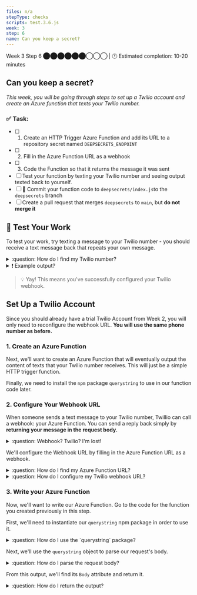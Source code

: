```yaml
---
files: n/a
stepType: checks
scripts: test.3.6.js
week: 3
step: 6
name: Can you keep a secret?
---
```


Week 3 Step 6 ⬤⬤⬤⬤⬤⬤◯◯◯ | 🕐 Estimated completion: 10-20 minutes

## Can you keep a secret?
*This week, you will be going through steps to set up a Twilio account and create an Azure function that texts your Twilio number.*

### ✅  Task:

- [ ]  1. Create an HTTP Trigger Azure Function and add its URL to a repository secret named `DEEPSECRETS_ENDPOINT`
- [ ]  2. Fill in the Azure Function URL as a webhook
- [ ] 3. Code the Function so that it returns the message it was sent
- [ ]  Test your function by texting your Twilio number and seeing output texted back to yourself.
- [ ] 🚀 Commit your function code to `deepsecrets/index.js`to the `deepsecrets` branch
- [ ] Create a pull request that merges `deepsecrets` to `main`, but **do not merge it**

## 🚧 Test Your Work

To test your work, try texting a message to your Twilio number - you should receive a text message back that repeats your own message.

<details>
<summary>:question: How do I find my Twilio number?</summary>

See your [phone numbers](https://www.twilio.com/console/phone-numbers/incoming).

</details>

<details>
<summary>❗ Example output?</summary>

![194569969_1687986154736022_4227041675617722938_n](https://user-images.githubusercontent.com/49426183/120210870-1e99ce80-c1e5-11eb-9619-3a812f6206a7.jpg)

</details>

> 💡 Yay! This means you've successfully configured your Twilio webhook.

## Set Up a Twilio Account
Since you should already have a trial Twilio Account from Week 2, you will only need to reconfigure the webhook URL. **You will use the same phone number as before.**

### 1. Create an Azure Function

Next, we'll want to create an Azure Function that will eventually output the content of texts that your Twilio number receives. This will just be a simple HTTP trigger function.

Finally, we need to install the `npm` package `querystring` to use in our function code later.

### 2. Configure Your Webhook URL

When someone sends a text message to your Twilio number, Twillio can call a webhook: your Azure Function. You can send a reply back simply by **returning your message in the request body.**

<details>
<summary>:question: Webhook? Twilio? I'm lost!</summary>
</br>

Fear not! 

[Webhooks](https://www.twilio.com/docs/usage/webhooks) are essentially just HTTP callbacks that are triggered by an event - in our case, this event is receiving an SMS message. When that event occurs, Twilio makes an HTTP request to the URL configured for the webhook.
</details>

We'll configure the Webhook URL by filling in the Azure Function URL as a webhook.

<details>
<summary>:question: How do I find my Azure Function URL?</summary>
</br>

Navigate to your Function page (Overview), and click `Get Function URL`.

![image](https://user-images.githubusercontent.com/49426183/120208560-784cc980-c1e2-11eb-8ad2-fd18597932ea.png)

</details>

<details>
<summary>:question: How do I configure my Twilio webhook URL?</summary>
</br>

1. Go to the [Twilio Console's Numbers page](https://www.twilio.com/console/phone-numbers/incoming)

![image](https://user-images.githubusercontent.com/49426183/120208171-06748000-c1e2-11eb-91a7-06c427967d46.png)

2. Click on the phone number you'd like to modify

3. Scroll down to the Messaging section and the "A MESSAGE COMES IN" option.

4. Paste in your Azure Function URL. Make sure to click `Save` afterwards!!

![image](https://user-images.githubusercontent.com/49426183/120208692-a0d4c380-c1e2-11eb-85fa-ed8463d1da43.png)

</details>


### 3. Write your Azure Function

Now, we'll want to write our Azure Function. Go to the code for the function you created previously in this step.

First, we'll need to instantiate our `querystring` npm package in order to use it.

<details>
<summary>:question: How do I use the `querystring` package?</summary>

```js
const querystring = require('querystring');
```

</details>

Next, we'll use the `querystring` object to parse our request's body. 

<details>
<summary>:question: How do I parse the request body?</summary>

```js
const queryObject = querystring.parse(req.body);
```

</details>

From this output, we'll find its `Body` attribute and return it.

<details>
<summary>:question: How do I return the output?</summary>

```js
context.res = {
   body: queryObject.Body
};
```

</details>
